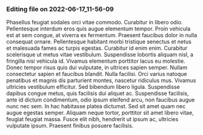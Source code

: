 

### Editing file on 2022-06-17_11-56-09

Phasellus feugiat sodales orci vitae commodo. Curabitur in libero odio. Pellentesque interdum eros quis augue elementum tempor. Proin vehicula est at sem congue, at viverra ex fermentum. Praesent faucibus dolor in nulla consequat ornare. Pellentesque habitant morbi tristique senectus et netus et malesuada fames ac turpis egestas. Curabitur id enim enim. Curabitur scelerisque ut metus vitae vestibulum. Suspendisse lobortis aliquam nisl, a fringilla nisi vehicula id. Vivamus elementum porttitor lacus eu molestie. Donec tempor risus quis dui vulputate, in ultrices sapien semper. Nullam consectetur sapien et faucibus blandit. Nulla facilisi.
Orci varius natoque penatibus et magnis dis parturient montes, nascetur ridiculus mus. Vivamus ultricies vestibulum efficitur. Sed bibendum libero ligula. Suspendisse dapibus congue metus, quis facilisis dui aliquet ac. Suspendisse facilisis, ante id dictum condimentum, odio ipsum eleifend arcu, non faucibus augue nunc nec sem. In hac habitasse platea dictumst. Sed sit amet quam nec augue egestas semper. Aliquam neque tortor, porttitor sit amet libero vitae, feugiat feugiat massa. Fusce elit nibh, hendrerit ut ipsum ac, ultricies vulputate ipsum. Praesent finibus posuere facilisis.


